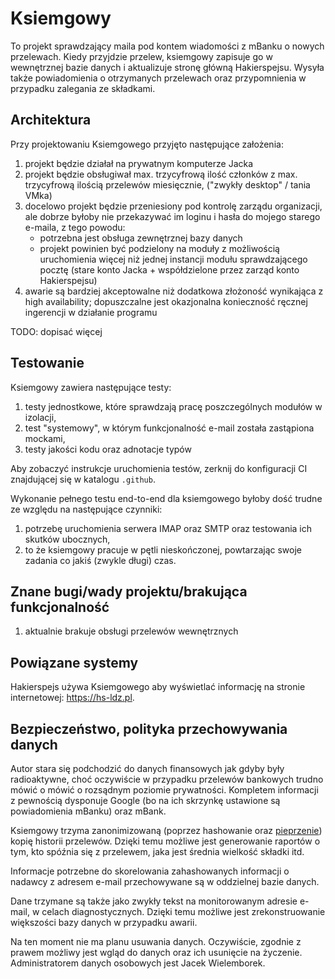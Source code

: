 # Ksiemgowy

To projekt sprawdzający maila pod kontem wiadomości z mBanku o nowych
przelewach.  Kiedy przyjdzie przelew, ksiemgowy zapisuje go w wewnętrznej bazie
danych i aktualizuje stronę główną Hakierspejsu. Wysyła także powiadomienia o
otrzymanych przelewach oraz przypomnienia w przypadku zalegania ze składkami.

## Architektura

Przy projektowaniu Ksiemgowego przyjęto następujące założenia:

1. projekt będzie działał na prywatnym komputerze Jacka
1. projekt będzie obsługiwał max. trzycyfrową ilość członków z max. trzycyfrową ilością przelewów miesięcznie,
("zwykły desktop" / tania VMka)
1. docelowo projekt będzie przeniesiony pod kontrolę zarządu organizacji, ale dobrze byłoby nie przekazywać im loginu i hasła do mojego starego e-maila, z tego powodu:
    * potrzebna jest obsługa zewnętrznej bazy danych
    * projekt powinien być podzielony na moduły z możliwością uruchomienia więcej niż jednej instancji modułu sprawdzającego pocztę (stare konto Jacka + współdzielone przez zarząd konto Hakierspejsu)
1. awarie są bardziej akceptowalne niż dodatkowa złożoność wynikająca z high availability; dopuszczalne jest okazjonalna konieczność ręcznej ingerencji w działanie programu

TODO: dopisać więcej

## Testowanie

Ksiemgowy zawiera następujące testy:

1. testy jednostkowe, które sprawdzają pracę poszczególnych modułów w izolacji,
2. test "systemowy", w którym funkcjonalność e-mail została zastąpiona mockami,
3. testy jakości kodu oraz adnotacje typów

Aby zobaczyć instrukcje uruchomienia testów, zerknij do konfiguracji CI
znajdującej się w katalogu `.github`.

Wykonanie pełnego testu end-to-end dla ksiemgowego byłoby dość trudne ze
względu na następujące czynniki:

1. potrzebę uruchomienia serwera IMAP oraz SMTP oraz testowania ich skutków
ubocznych,
2. to że ksiemgowy pracuje w pętli nieskończonej, powtarzając swoje zadania
co jakiś (zwykle długi) czas.

## Znane bugi/wady projektu/brakująca funkcjonalność

1. aktualnie brakuje obsługi przelewów wewnętrznych

## Powiązane systemy

Hakierspejs używa Ksiemgowego aby wyświetlać informację na stronie
internetowej: https://hs-ldz.pl.

## Bezpieczeństwo, polityka przechowywania danych

Autor stara się podchodzić do danych finansowych jak gdyby były radioaktywne,
choć oczywiście w przypadku przelewów bankowych trudno mówić o mówić o rozsądnym
poziomie prywatności. Kompletem informacji z pewnością dysponuje Google (bo na
ich skrzynkę ustawione są powiadomienia mBanku) oraz mBank.

Ksiemgowy trzyma zanonimizowaną (poprzez hashowanie oraz
<a href="https://en.wikipedia.org/wiki/Pepper_(cryptography)">pieprzenie</a>)
kopię historii przelewów. Dzięki temu możliwe jest generowanie raportów o
tym, kto spóźnia się z przelewem, jaka jest średnia wielkość składki itd.

Informacje potrzebne do skorelowania zahashowanych informacji o nadawcy z adresem
e-mail przechowywane są w oddzielnej bazie danych.

Dane trzymane są także jako zwykły tekst na monitorowanym adresie e-mail, w celach
diagnostycznych. Dzięki temu możliwe jest zrekonstruowanie większości bazy danych
w przypadku awarii.

Na ten moment nie ma planu usuwania danych. Oczywiście, zgodnie z prawem możliwy
jest wgląd do danych oraz ich usunięcie na życzenie. Administratorem danych
osobowych jest Jacek Wielemborek.
